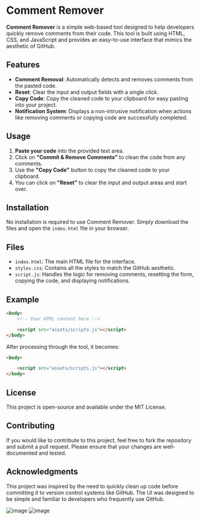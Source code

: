 # Comment Remover

**Comment Remover** is a simple web-based tool designed to help developers quickly remove comments from their code. This tool is built using HTML, CSS, and JavaScript and provides an easy-to-use interface that mimics the aesthetic of GitHub.

## Features

- **Comment Removal**: Automatically detects and removes comments from the pasted code.
- **Reset**: Clear the input and output fields with a single click.
- **Copy Code**: Copy the cleaned code to your clipboard for easy pasting into your project.
- **Notification System**: Displays a non-intrusive notification when actions like removing comments or copying code are successfully completed.

## Usage

1. **Paste your code** into the provided text area.
2. Click on **"Commit & Remove Comments"** to clean the code from any comments.
3. Use the **"Copy Code"** button to copy the cleaned code to your clipboard.
4. You can click on **"Reset"** to clear the input and output areas and start over.

## Installation

No installation is required to use Comment Remover. Simply download the files and open the `index.html` file in your browser.

## Files

- `index.html`: The main HTML file for the interface.
- `styles.css`: Contains all the styles to match the GitHub aesthetic.
- `script.js`: Handles the logic for removing comments, resetting the form, copying the code, and displaying notifications.

## Example

```html
<body>
    <!-- Your HTML content here -->

    <script src="assets/scripts.js"></script>
</body>
```

After processing through the tool, it becomes:

```html
<body>

    <script src="assets/scripts.js"></script>
</body>
```

## License

This project is open-source and available under the MIT License.

## Contributing

If you would like to contribute to this project, feel free to fork the repository and submit a pull request. Please ensure that your changes are well-documented and tested.

## Acknowledgments

This project was inspired by the need to quickly clean up code before committing it to version control systems like GitHub. The UI was designed to be simple and familiar to developers who frequently use GitHub.


![image](https://github.com/user-attachments/assets/c0070eb4-51cc-4b01-9c8e-7db899d2280d)
![image](https://github.com/user-attachments/assets/41edd1b6-e1c7-44bc-a7ab-5cf7a54ce760)


